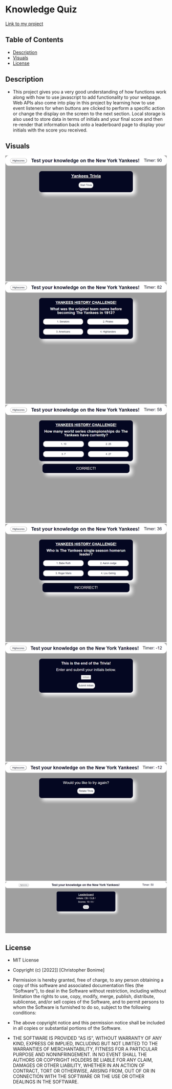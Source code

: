 # Knowledge Quiz

[Link to my project](https://cujion.github.io/Knowledge-Quiz/)

## Table of Contents
- [Description](#description)
- [Visuals](#visuals)
- [License](#license)


## Description
* This project gives you a very good understanding of how functions work along with how to use javascript to add functionality to your webpage. Web APIs also come into play in this project by learning how to use event listeners for when buttons are clicked to perform a specific action or change the display on the screen to the next section. Local storage is also used to store data in terms of initials and your final score and then re-render that information back onto a leaderboard page to display your initials with the score you received.

## Visuals
![Start Screen](./assets/images/start.png)
![Questions with timer running](./assets/images/questions.png)
![Correct displayed on correct pick](./assets/images/questions-correct.png)
![Incorrect displayed on wrong pick](./assets/images/questions-incorrect.png)
![Submit screen](./assets/images/submit.png)
![Retake screen](./assets/images/retake.png)
![Leaderboard screen](./assets/images/leaderboard.png)


## License
* MIT License

* Copyright (c) [2022]] [Christopher Bonime]

* Permission is hereby granted, free of charge, to any person obtaining a copy
of this software and associated documentation files (the "Software"), to deal
in the Software without restriction, including without limitation the rights
to use, copy, modify, merge, publish, distribute, sublicense, and/or sell
copies of the Software, and to permit persons to whom the Software is
furnished to do so, subject to the following conditions:

* The above copyright notice and this permission notice shall be included in all
copies or substantial portions of the Software.

* THE SOFTWARE IS PROVIDED "AS IS", WITHOUT WARRANTY OF ANY KIND, EXPRESS OR
IMPLIED, INCLUDING BUT NOT LIMITED TO THE WARRANTIES OF MERCHANTABILITY,
FITNESS FOR A PARTICULAR PURPOSE AND NONINFRINGEMENT. IN NO EVENT SHALL THE
AUTHORS OR COPYRIGHT HOLDERS BE LIABLE FOR ANY CLAIM, DAMAGES OR OTHER
LIABILITY, WHETHER IN AN ACTION OF CONTRACT, TORT OR OTHERWISE, ARISING FROM,
OUT OF OR IN CONNECTION WITH THE SOFTWARE OR THE USE OR OTHER DEALINGS IN THE
SOFTWARE.

